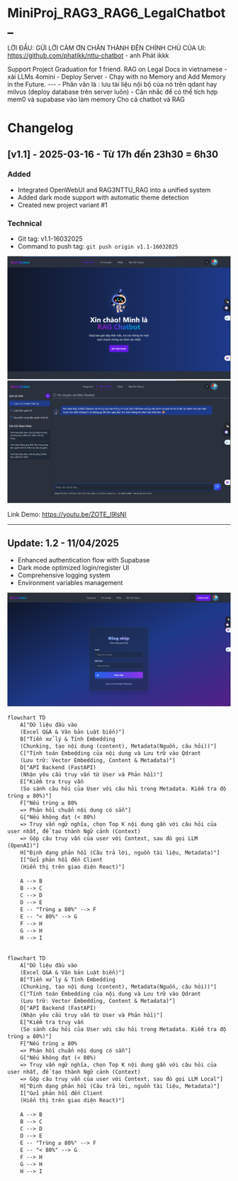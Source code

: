 # MiniProj_RAG3_RAG6_LegalChatbot_

LỜI ĐẦU: GỬI LỜI CẢM ƠN CHÂN THÀNH ĐÊN CHÍNH CHỦ CỦA UI: https://github.com/phatjkk/nttu-chatbot - anh Phát ikkk

Support Project Graduation for 1 friend.  RAG on Legal Docs in vietnamese - xài LLMs 4omini - Deploy Server - Chạy with no Memory and Add Memory in the Future. --- - Phân vân là : lưu tài liệu nội bộ của nó trên qdant hay milvus (deploy database trên server luôn)  - Cân nhắc để có thể tích hợp mem0 và supabase vào làm memory  Cho cả chatbot và RAG 

# Changelog

## [v1.1] - 2025-03-16 - Từ 17h đến 23h30 = 6h30

### Added
- Integrated OpenWebUI and RAG3NTTU_RAG into a unified system
- Added dark mode support with automatic theme detection
- Created new project variant #1

### Technical
- Git tag: v1.1-16032025
- Command to push tag: `git push origin v1.1-16032025`

![HomePage](note/ver1_HomePage.png)
![UIChat](note/ver1_UIChatPage.png)

Link Demo: https://youtu.be/ZOTE_l9lsNI 

---
## Update: 1.2 - 11/04/2025
- Enhanced authentication flow with Supabase
- Dark mode optimized login/register UI
- Comprehensive logging system
- Environment variables management
  
![Login](note/LOGIN_2.png)


```mermaid
flowchart TD
    A["Dữ liệu đầu vào
    (Excel Q&A & Văn bản Luật biển)"]
    B["Tiền xử lý & Tính Embedding
    (Chunking, tạo nội dung (content), Metadata(Nguồn, câu hỏi))"]
    C["Tính toán Embedding của nội dung và Lưu trữ vào Qdrant 
    (Lưu trữ: Vector Embedding, Content & Metadata)"]
    D["API Backend (FastAPI)
    (Nhận yêu cầu truy vấn từ User và Phản hồi)"]
    E["Kiểm tra truy vấn
    (So sánh câu hỏi của User với câu hỏi trong Metadata. Kiểm tra độ trùng ≥ 80%)"]
    F["Nếu trùng ≥ 80%
    => Phản hồi chuẩn nội dung có sẵn"]
    G["Nếu không đạt (< 80%)
    => Truy vấn ngữ nghĩa, chọn Top K nội dung gần với câu hỏi của user nhất, để tạo thành Ngữ cảnh (Context) 
    => Gộp câu truy vấn của user với Context, sau đó gọi LLM (OpenAI)"]
    H["Định dạng phản hồi (Câu trả lời, nguồn tài liệu, Metadata)"]
    I["Gửi phản hồi đến Client
    (Hiển thị trên giao diện React)"]

    A --> B
    B --> C
    C --> D
    D --> E
    E -- "Trùng ≥ 80%" --> F
    E -- "< 80%" --> G
    F --> H
    G --> H
    H --> I


```

```mermaid
flowchart TD
    A["Dữ liệu đầu vào
    (Excel Q&A & Văn bản Luật biển)"]
    B["Tiền xử lý & Tính Embedding
    (Chunking, tạo nội dung (content), Metadata(Nguồn, câu hỏi))"]
    C["Tính toán Embedding của nội dung và Lưu trữ vào Qdrant 
    (Lưu trữ: Vector Embedding, Content & Metadata)"]
    D["API Backend (FastAPI)
    (Nhận yêu cầu truy vấn từ User và Phản hồi)"]
    E["Kiểm tra truy vấn
    (So sánh câu hỏi của User với câu hỏi trong Metadata. Kiểm tra độ trùng ≥ 80%)"]
    F["Nếu trùng ≥ 80%
    => Phản hồi chuẩn nội dung có sẵn"]
    G["Nếu không đạt (< 80%)
    => Truy vấn ngữ nghĩa, chọn Top K nội dung gần với câu hỏi của user nhất, để tạo thành Ngữ cảnh (Context) 
    => Gộp câu truy vấn của user với Context, sau đó gọi LLM Local"]
    H["Định dạng phản hồi (Câu trả lời, nguồn tài liệu, Metadata)"]
    I["Gửi phản hồi đến Client
    (Hiển thị trên giao diện React)"]

    A --> B
    B --> C
    C --> D
    D --> E
    E -- "Trùng ≥ 80%" --> F
    E -- "< 80%" --> G
    F --> H
    G --> H
    H --> I
```

